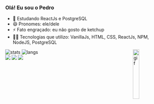 ### Olá! Eu sou o Pedro

- 🌱 Estudando ReactJs e PostgreSQL
- 😄 Pronomes: ele/dele
- ⚡ Fato engraçado: eu não gosto de ketchup
- 👨‍💻 Tecnologias que utilizo: VanillaJs, HTML, CSS, ReactJs, NPM, NodeJS, PostgreSQL

<div align="">
<img alt="stats" src="https://github-readme-stats.vercel.app/api?username=Dev-Peu&count_private=true&theme=tokyonight&show_icons=true"/>
  <img align="right" width="20%" alt="gif" src="https://c.tenor.com/Pqy9v-MSNQIAAAAC/orbit-8bit.gif"/>
<img alt="langs" src="https://github-readme-stats.vercel.app/api/top-langs/?username=Dev-Peu&theme=tokyonight&layout=default">
</div>

  <div align=""> 
  <a href="https://www.instagram.com/peu.holiveira/" target="_blank"><img src="https://img.shields.io/badge/-Instagram-%23E4405F?style=for-the-badge&logo=instagram&logoColor=white" target="_blank"></a>
 <a href = "https://discordapp.com/users/317095781884624909/" target="_blank"><img src="https://img.shields.io/badge/Discord-7289DA?style=for-the-badge&logo=discord&logoColor=white" target="_blank"></a> 
  <a href = "https://www.linkedin.com/in/pedro-oliveira-ab090523a/" target="_blank"><img src="https://img.shields.io/badge/-LinkedIn-%230077B5?style=for-the-badge&logo=linkedin&logoColor=white" target="_blank"></a> 
</div>
